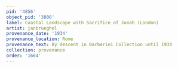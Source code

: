 ```yaml
---
pid: '4856'
object_pid: '3806'
label: Coastal Landscape with Sacrifice of Jonah (London)
artist: janbrueghel
provenance_date: '1934'
provenance_location: Rome
provenance_text: By descent in Barberini Collection until 1934
collection: provenance
order: '1664'
---
```

